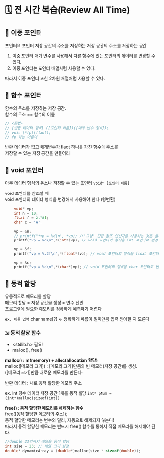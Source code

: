 # 🗓️ 전 시간 복습(Review All Time)

## 💠 이중 포인터

포인터의 포인터 저장 공간의 주소를 저장하는 저장 공간의 주소를 저장하는 공간

1. 이중 포인터 매개 변수를 사용해서 다른 함수에 있는 포인터의 데이터를 변경할 수 있다.
2. 이중 포인터는 포인터 배열처럼 사용할 수 있다.

따라서 이중 포인터 또한 2차원 배열처럼 사용할 수 있다.

## 💠 함수 포인터

함수의 주소를 저장하는 저장 공간.  
함수의 주소 == 함수의 이름

```c
// <문법>
// [반환 데이터 형식] ([포인터 이름])([매개 변수 형식]);
// void (*fp)(flaot);
// fp 라는 이름의
```

반환 데이터가 없고 매개변수가 flaot 하나를 가진 함수의 주소를  
저장할 수 있는 저장 공간을 만들어라

## 💠 void 포인터

아무 데이터 형식의 주소나 저장할 수 있는 포인터
`void* [포인터 이름]`

void 포인터를 참조할 때  
void 포인터의 데이터 형식을 변경해서 사용해야 한다 (형변환)

```c
    void* vp;
    int n = 10;
    float f = 2.78f;
    char c = 'A';

    vp = &n;
    // printf("*vp = %d\n", *vp); //'그냥' 간접 참조 연산자를 사용하는 것은 불가능
    printf("vp = %d\n",*(int*)vp); // void 포인터의 형식을 int 포인터로 변경

    vp = &f;
    printf("vp = %.2f\n",*(float*)vp); // void 포인터의 형식을 float 포인터로 변경

    vp = &c;
    printf("vp = %c\n",*(char*)vp); // void 포인터의 형식을 char 포인터로 변경
```

## 💠 동적 할당

유동적으로 메모리를 할당  
메모리 할당 = 저장 공간을 생성 = 변수 선언  
프로그램에 필요한 메모리를 정확하게 예측하기 어렵다

`ex. 이름 입력`
char name[?] <- 정확하게 이름이 얼마만큼 입력 받아질 지 모른다

### ⇲ 동적 할당 함수

- <stdlib.h> 필요!
- malloc(), free()

**malloc() : m(memory) + alloc(allocation 할당)**  
malloc([메모리 크기]) : [메모리 크기]만큼의 빈 메모리(저장 공간)를 생성.  
([메모리 크기]만큼 새로운 메모리를 만든다)

반환 데이터 : 새로 동적 할당한 메모리 주소

ex. int 정수 데이터 저장 공간 1개를 동적 할당
`int* pNum = (int*)malloc(sizeof(int))`

**free() : 동적 할당한 메모리를 해제하는 함수**  
free([동적 할당한 메모리의 주소]);  
동적 할당한 메모리는 변수와 달리, 자동으로 해제되지 않는다!  
따라서 동적 할당한 메모리는 반드시 free() 함수를 통해서 직접 메모리를 해제해야 된다.

```c
//double 23칸까지 배열을 동적 할당
int size = 23; // 배열 크기 설정
double* dynamicArray = (double*)malloc(size * sizeof(double));
```

